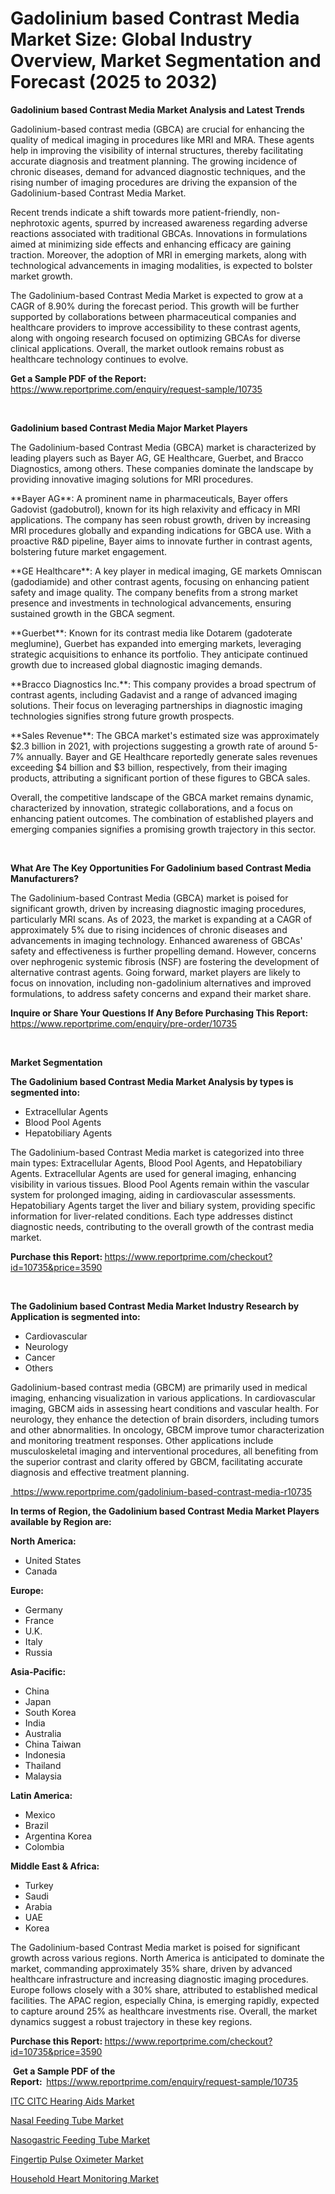 <p><h1>Gadolinium based Contrast Media Market Size: Global Industry Overview, Market Segmentation and Forecast (2025 to 2032)</h1></p><p><strong>Gadolinium based Contrast Media Market Analysis and Latest Trends</strong></p>
<p><p>Gadolinium-based contrast media (GBCA) are crucial for enhancing the quality of medical imaging in procedures like MRI and MRA. These agents help in improving the visibility of internal structures, thereby facilitating accurate diagnosis and treatment planning. The growing incidence of chronic diseases, demand for advanced diagnostic techniques, and the rising number of imaging procedures are driving the expansion of the Gadolinium-based Contrast Media Market.</p><p>Recent trends indicate a shift towards more patient-friendly, non-nephrotoxic agents, spurred by increased awareness regarding adverse reactions associated with traditional GBCAs. Innovations in formulations aimed at minimizing side effects and enhancing efficacy are gaining traction. Moreover, the adoption of MRI in emerging markets, along with technological advancements in imaging modalities, is expected to bolster market growth. </p><p>The Gadolinium-based Contrast Media Market is expected to grow at a CAGR of 8.90% during the forecast period. This growth will be further supported by collaborations between pharmaceutical companies and healthcare providers to improve accessibility to these contrast agents, along with ongoing research focused on optimizing GBCAs for diverse clinical applications. Overall, the market outlook remains robust as healthcare technology continues to evolve.</p></p>
<p><strong>Get a Sample PDF of the Report:&nbsp;</strong> <a href="https://www.reportprime.com/enquiry/request-sample/10735?utm_campaign=8&utm_medium=2&utm_source=Github&utm_content=ia&utm_term=20032025&utm_id=gadolinium-based-contrast-media">https://www.reportprime.com/enquiry/request-sample/10735</a></p>
<p>&nbsp;</p>
<p><strong>Gadolinium based Contrast Media Major Market Players</strong></p>
<p><p>The Gadolinium-based Contrast Media (GBCA) market is characterized by leading players such as Bayer AG, GE Healthcare, Guerbet, and Bracco Diagnostics, among others. These companies dominate the landscape by providing innovative imaging solutions for MRI procedures.</p><p>**Bayer AG**: A prominent name in pharmaceuticals, Bayer offers Gadovist (gadobutrol), known for its high relaxivity and efficacy in MRI applications. The company has seen robust growth, driven by increasing MRI procedures globally and expanding indications for GBCA use. With a proactive R&D pipeline, Bayer aims to innovate further in contrast agents, bolstering future market engagement.</p><p>**GE Healthcare**: A key player in medical imaging, GE markets Omniscan (gadodiamide) and other contrast agents, focusing on enhancing patient safety and image quality. The company benefits from a strong market presence and investments in technological advancements, ensuring sustained growth in the GBCA segment.</p><p>**Guerbet**: Known for its contrast media like Dotarem (gadoterate meglumine), Guerbet has expanded into emerging markets, leveraging strategic acquisitions to enhance its portfolio. They anticipate continued growth due to increased global diagnostic imaging demands.</p><p>**Bracco Diagnostics Inc.**: This company provides a broad spectrum of contrast agents, including Gadavist and a range of advanced imaging solutions. Their focus on leveraging partnerships in diagnostic imaging technologies signifies strong future growth prospects.</p><p>**Sales Revenue**: The GBCA market's estimated size was approximately $2.3 billion in 2021, with projections suggesting a growth rate of around 5-7% annually. Bayer and GE Healthcare reportedly generate sales revenues exceeding $4 billion and $3 billion, respectively, from their imaging products, attributing a significant portion of these figures to GBCA sales.</p><p>Overall, the competitive landscape of the GBCA market remains dynamic, characterized by innovation, strategic collaborations, and a focus on enhancing patient outcomes. The combination of established players and emerging companies signifies a promising growth trajectory in this sector.</p></p>
<p>&nbsp;</p>
<p><strong>What Are The Key Opportunities For Gadolinium based Contrast Media Manufacturers?</strong></p>
<p><p>The Gadolinium-based Contrast Media (GBCA) market is poised for significant growth, driven by increasing diagnostic imaging procedures, particularly MRI scans. As of 2023, the market is expanding at a CAGR of approximately 5% due to rising incidences of chronic diseases and advancements in imaging technology. Enhanced awareness of GBCAs' safety and effectiveness is further propelling demand. However, concerns over nephrogenic systemic fibrosis (NSF) are fostering the development of alternative contrast agents. Going forward, market players are likely to focus on innovation, including non-gadolinium alternatives and improved formulations, to address safety concerns and expand their market share.</p></p>
<p><strong>Inquire or Share Your Questions If Any Before Purchasing This Report:</strong> <a href="https://www.reportprime.com/enquiry/pre-order/10735?utm_campaign=8&utm_medium=2&utm_source=Github&utm_content=ia&utm_term=20032025&utm_id=gadolinium-based-contrast-media">https://www.reportprime.com/enquiry/pre-order/10735</a></p>
<p>&nbsp;</p>
<p><strong>Market Segmentation</strong></p>
<p><strong>The Gadolinium based Contrast Media Market Analysis by types is segmented into:</strong></p>
<p><ul><li>Extracellular Agents</li><li>Blood Pool Agents</li><li>Hepatobiliary Agents</li></ul></p>
<p><p>The Gadolinium-based Contrast Media market is categorized into three main types: Extracellular Agents, Blood Pool Agents, and Hepatobiliary Agents. Extracellular Agents are used for general imaging, enhancing visibility in various tissues. Blood Pool Agents remain within the vascular system for prolonged imaging, aiding in cardiovascular assessments. Hepatobiliary Agents target the liver and biliary system, providing specific information for liver-related conditions. Each type addresses distinct diagnostic needs, contributing to the overall growth of the contrast media market.</p></p>
<p><strong>Purchase this Report:&nbsp;</strong><a href="https://www.reportprime.com/checkout?id=10735&price=3590&utm_campaign=8&utm_medium=2&utm_source=Github&utm_content=ia&utm_term=20032025&utm_id=gadolinium-based-contrast-media">https://www.reportprime.com/checkout?id=10735&price=3590</a></p>
<p>&nbsp;</p>
<p><strong>The Gadolinium based Contrast Media Market Industry Research by Application is segmented into:</strong></p>
<p><ul><li>Cardiovascular</li><li>Neurology</li><li>Cancer</li><li>Others</li></ul></p>
<p><p>Gadolinium-based contrast media (GBCM) are primarily used in medical imaging, enhancing visualization in various applications. In cardiovascular imaging, GBCM aids in assessing heart conditions and vascular health. For neurology, they enhance the detection of brain disorders, including tumors and other abnormalities. In oncology, GBCM improve tumor characterization and monitoring treatment responses. Other applications include musculoskeletal imaging and interventional procedures, all benefiting from the superior contrast and clarity offered by GBCM, facilitating accurate diagnosis and effective treatment planning.</p></p>
<p><a href="https://www.reportprime.com/gadolinium-based-contrast-media-r10735?utm_campaign=8&utm_medium=2&utm_source=Github&utm_content=ia&utm_term=20032025&utm_id=gadolinium-based-contrast-media">&nbsp;https://www.reportprime.com/gadolinium-based-contrast-media-r10735</a></p>
<p><strong>In terms of Region, the Gadolinium based Contrast Media Market Players available by Region are:</strong></p>
<p>
    <p> <strong> North America: </strong>
        <ul>
            <li>United States</li>
            <li>Canada</li>
        </ul>
        </p> 
    <p> <strong> Europe: </strong>
        <ul>
            <li>Germany</li>
            <li>France</li>
            <li>U.K.</li>
            <li>Italy</li>
            <li>Russia</li>
        </ul>
        </p> 
    <p> <strong> Asia-Pacific: </strong>
        <ul>
            <li>China</li>
            <li>Japan</li>
            <li>South Korea</li>
            <li>India</li>
            <li>Australia</li>
            <li>China Taiwan</li>
            <li>Indonesia</li>
            <li>Thailand</li>
            <li>Malaysia</li>
        </ul>
        </p> 
    <p> <strong> Latin America: </strong>
        <ul>
            <li>Mexico</li>
            <li>Brazil</li>
            <li>Argentina Korea</li>
            <li>Colombia</li>
        </ul>
        </p> 
    <p> <strong> Middle East & Africa: </strong>
        <ul>
            <li>Turkey</li>
            <li>Saudi</li>
            <li>Arabia</li>
            <li>UAE</li>
            <li>Korea</li>
        </ul>
    </p>
    </p>
<p><p>The Gadolinium-based Contrast Media market is poised for significant growth across various regions. North America is anticipated to dominate the market, commanding approximately 35% share, driven by advanced healthcare infrastructure and increasing diagnostic imaging procedures. Europe follows closely with a 30% share, attributed to established medical facilities. The APAC region, especially China, is emerging rapidly, expected to capture around 25% as healthcare investments rise. Overall, the market dynamics suggest a robust trajectory in these key regions.</p></p>
<p><strong>Purchase this Report: </strong><a href="https://www.reportprime.com/checkout?id=10735&price=3590&utm_campaign=8&utm_medium=2&utm_source=Github&utm_content=ia&utm_term=20032025&utm_id=gadolinium-based-contrast-media">https://www.reportprime.com/checkout?id=10735&price=3590</a></p>
<p>&nbsp;<strong>Get a Sample PDF of the Report:&nbsp;&nbsp;</strong><a href="https://www.reportprime.com/enquiry/request-sample/10735?utm_campaign=8&utm_medium=2&utm_source=Github&utm_content=ia&utm_term=20032025&utm_id=gadolinium-based-contrast-media">https://www.reportprime.com/enquiry/request-sample/10735</a></p>
<p><strong></strong></p>
<p><p><a href="https://github.com/ezahdyre/Market-Research-Report-List-1/blob/main/itc-citc-hearing-aids-market.md?utm_campaign=8&utm_medium=2&utm_source=Github&utm_content=ia&utm_term=20032025&utm_id=gadolinium-based-contrast-media">ITC CITC Hearing Aids Market</a></p><p><a href="https://github.com/kaqiewan/Market-Research-Report-List-1/blob/main/nasal-feeding-tube-market.md?utm_campaign=8&utm_medium=2&utm_source=Github&utm_content=ia&utm_term=20032025&utm_id=gadolinium-based-contrast-media">Nasal Feeding Tube Market</a></p><p><a href="https://github.com/elodielamto06/Market-Research-Report-List-1/blob/main/nasogastric-feeding-tube-market.md?utm_campaign=8&utm_medium=2&utm_source=Github&utm_content=ia&utm_term=20032025&utm_id=gadolinium-based-contrast-media">Nasogastric Feeding Tube Market</a></p><p><a href="https://github.com/verikaahova/Market-Research-Report-List-1/blob/main/fingertip-pulse-oximeter-market.md?utm_campaign=8&utm_medium=2&utm_source=Github&utm_content=ia&utm_term=20032025&utm_id=gadolinium-based-contrast-media">Fingertip Pulse Oximeter Market</a></p><p><a href="https://github.com/tashiafun920/Market-Research-Report-List-1/blob/main/household-heart-monitoring-market.md?utm_campaign=8&utm_medium=2&utm_source=Github&utm_content=ia&utm_term=20032025&utm_id=gadolinium-based-contrast-media">Household Heart Monitoring Market</a></p></p>